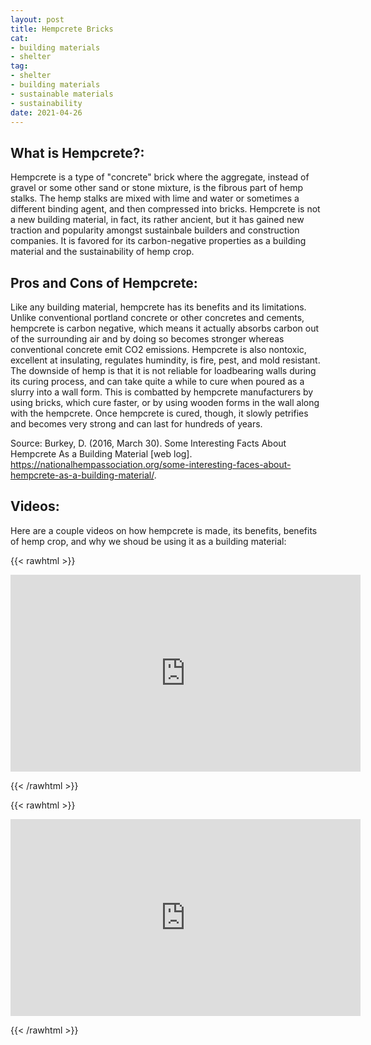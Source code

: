 ```yaml
--- 
layout: post 
title: Hempcrete Bricks
cat: 
- building materials
- shelter
tag: 
- shelter 
- building materials
- sustainable materials
- sustainability
date: 2021-04-26 
--- 
```

## What is Hempcrete?:
Hempcrete is a type of "concrete" brick where the aggregate, instead of gravel or some other sand or stone mixture, is the fibrous part of hemp stalks. The hemp stalks are mixed with lime and water or sometimes a different binding agent, and then compressed into bricks. 
Hempcrete is not a new building material, in fact, its rather ancient, but it has gained new traction and popularity amongst sustainbale builders and construction companies. It is favored for its carbon-negative properties as a building material and the sustainability of hemp crop. 

## Pros and Cons of Hempcrete:
Like any building material, hempcrete has its benefits and its limitations. Unlike conventional portland concrete or other concretes and cements, hempcrete is carbon negative, which means it actually absorbs carbon out of the surrounding air and by doing so becomes stronger whereas conventional concrete emit CO2 emissions. Hempcrete is also nontoxic, excellent at insulating, regulates humindity, is  fire, pest, and mold resistant.
The downside of hemp is that it is not reliable for loadbearing walls during its curing process, and can take quite a while to cure when poured as a slurry into a wall form. This is combatted by hempcrete manufacturers by using bricks, which cure faster, or by using wooden forms in the wall along with the hempcrete. Once hempcrete is cured, though, it slowly petrifies and becomes very strong and can last for hundreds of years.

Source:
Burkey, D. (2016, March 30). Some Interesting Facts About Hempcrete As a Building Material [web log]. https://nationalhempassociation.org/some-interesting-faces-about-hempcrete-as-a-building-material/. 

## Videos:
Here are a couple videos on how hempcrete is made, its benefits, benefits of hemp crop, and why we shoud be using it as a building material:  

{{< rawhtml >}}

<iframe width="560" height="315" src="https://www.youtube.com/embed/vw_aXP6_9-M" title="YouTube video player" frameborder="0" allow="accelerometer; autoplay; clipboard-write; encrypted-media; gyroscope; picture-in-picture" allowfullscreen></iframe>

{{< /rawhtml >}}


{{< rawhtml >}}

<iframe width="560" height="315" src="https://www.youtube.com/embed/fwiLdmvUJ3E" title="YouTube video player" frameborder="0" allow="accelerometer; autoplay; clipboard-write; encrypted-media; gyroscope; picture-in-picture" allowfullscreen></iframe>

{{< /rawhtml >}}
